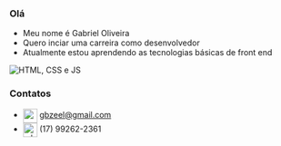 ### Olá

- Meu nome é Gabriel Oliveira
- Quero inciar uma carreira como desenvolvedor
- Atualmente estou aprendendo as tecnologias básicas de front end
<div>
  <img alt="HTML, CSS e JS" src="https://recantodev.com.br/wp-content/uploads/2024/07/linguagens-html-css-javascript-800x445.png" />
</div>          



### Contatos
- <img align="center" alt="e-mail" height="25px" width="25" src="https://static.vecteezy.com/system/resources/previews/016/716/465/original/gmail-icon-free-png.png" /> gbzeel@gmail.com
- <img align="center" alt="whatsapp" height="25px" width="25" src="https://www.citypng.com/public/uploads/preview/outline-whatsapp-wa-watsup-green-logo-icon-symbol-sign-png-701751695124303npsmzlcjyh.png" /> (17) 99262-2361 

<!---
gbzeel/gbzeel is a ✨ special ✨ repository because its `README.md` (this file) appears on your GitHub profile.
You can click the Preview link to take a look at your changes.
--->
